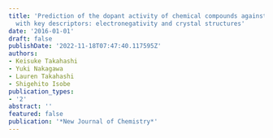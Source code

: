 ```yaml
---
title: 'Prediction of the dopant activity of chemical compounds against ammonia borane
  with key descriptors: electronegativity and crystal structures'
date: '2016-01-01'
draft: false
publishDate: '2022-11-18T07:47:40.117595Z'
authors:
- Keisuke Takahashi
- Yuki Nakagawa
- Lauren Takahashi
- Shigehito Isobe
publication_types:
- '2'
abstract: ''
featured: false
publication: '*New Journal of Chemistry*'
---
```


